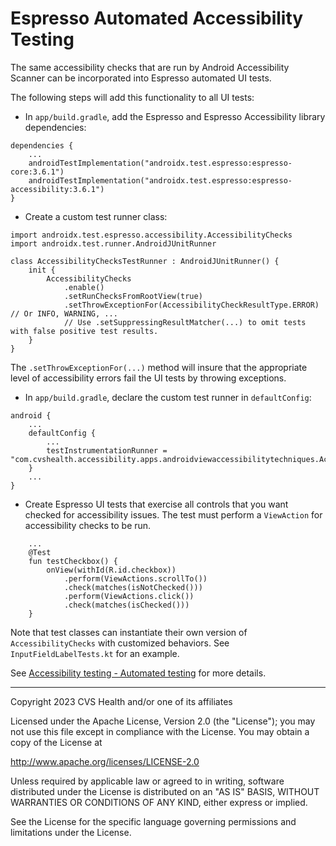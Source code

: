 # Espresso Automated Accessibility Testing
The same accessibility checks that are run by Android Accessibility Scanner can be incorporated into Espresso automated UI tests.

The following steps will add this functionality to all UI tests:

* In `app/build.gradle`, add the Espresso and Espresso Accessibility library dependencies:

```
dependencies {
    ...
    androidTestImplementation("androidx.test.espresso:espresso-core:3.6.1")
    androidTestImplementation("androidx.test.espresso:espresso-accessibility:3.6.1")
}
```

* Create a custom test runner class:

```
import androidx.test.espresso.accessibility.AccessibilityChecks
import androidx.test.runner.AndroidJUnitRunner

class AccessibilityChecksTestRunner : AndroidJUnitRunner() {
    init {
        AccessibilityChecks
            .enable()
            .setRunChecksFromRootView(true)
            .setThrowExceptionFor(AccessibilityCheckResultType.ERROR) // Or INFO, WARNING, ... 
            // Use .setSuppressingResultMatcher(...) to omit tests with false positive test results.
    }
}
```

The `.setThrowExceptionFor(...)` method will insure that the appropriate level of accessibility errors fail the UI tests by throwing exceptions. 

* In `app/build.gradle`, declare the custom test runner in `defaultConfig`:

```
android {
    ...
    defaultConfig {
        ...
        testInstrumentationRunner = "com.cvshealth.accessibility.apps.androidviewaccessibilitytechniques.AccessibilityChecksTestRunner"
    }
    ...
}
```

* Create Espresso UI tests that exercise all controls that you want checked for accessibility issues. The test must perform a `ViewAction` for accessibility checks to be run.

```
    ...
    @Test
    fun testCheckbox() {
        onView(withId(R.id.checkbox))
            .perform(ViewActions.scrollTo())
            .check(matches(isNotChecked()))
            .perform(ViewActions.click())
            .check(matches(isChecked()))
    }
```

Note that test classes can instantiate their own version of `AccessibilityChecks` with customized behaviors. See `InputFieldLabelTests.kt` for an example.


See [Accessibility testing - Automated testing](https://developer.android.com/guide/topics/ui/accessibility/testing#automated) for more details.


----

Copyright 2023 CVS Health and/or one of its affiliates

Licensed under the Apache License, Version 2.0 (the "License");
you may not use this file except in compliance with the License.
You may obtain a copy of the License at

http://www.apache.org/licenses/LICENSE-2.0

Unless required by applicable law or agreed to in writing, software
distributed under the License is distributed on an "AS IS" BASIS,
WITHOUT WARRANTIES OR CONDITIONS OF ANY KIND, either express or implied.

See the License for the specific language governing permissions and
limitations under the License.